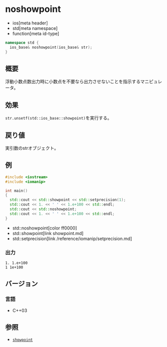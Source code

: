 # noshowpoint
* ios[meta header]
* std[meta namespace]
* function[meta id-type]

```cpp
namespace std {
  ios_base& noshowpoint(ios_base& str);
}
```

## 概要
浮動小数点数出力時に小数点を不要なら出力させないことを指示するマニピュレータ。

## 効果
`str.unsetf(std::ios_base::showpoint)`を実行する。

## 戻り値
実引数のstrオブジェクト。

## 例
```cpp example
#include <iostream>
#include <iomanip>

int main()
{
  std::cout << std::showpoint << std::setprecision(1);
  std::cout << 1. << ' ' << 1.e+100 << std::endl;
  std::cout << std::noshowpoint;
  std::cout << 1. << ' ' << 1.e+100 << std::endl;
}
```
* std::noshowpoint[color ff0000]
* std::showpoint[link showpoint.md]
* std::setprecision[link /reference/iomanip/setprecision.md]

### 出力
```
1. 1.e+100
1 1e+100
```

## バージョン
### 言語
- C++03

## 参照
- [`showpoint`](showpoint.md)
